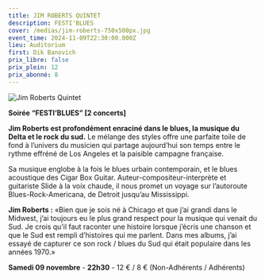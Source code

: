 ```yaml
---
title: JIM ROBERTS QUINTET
description: FESTI'BLUES
cover: /medias/jim-roberts-750x500px.jpg
event_time: 2024-11-09T22:30:00.000Z
lieu: Auditorium
first: Dik Banovich
prix_libre: false
prix_plein: 12
prix_abonné: 8
---
```

![Jim Roberts Quintet](/medias/jim-roberts-750x500px.jpg "FESTI'BLUES")

**Soirée “FESTI’BLUES” \[2 concerts]**

**Jim Roberts est profondément enraciné dans le blues, la musique du Delta et le rock du sud.** Le mélange des styles offre une parfaite toile de fond à l’univers du musicien qui partage aujourd’hui son temps entre le rythme effréné de Los Angeles et la paisible campagne française.

Sa musique englobe à la fois le blues urbain contemporain, et le blues acoustique des Cigar Box Guitar. Auteur-compositeur-interprète et guitariste Slide à la voix chaude, il nous promet un voyage sur l’autoroute Blues-Rock-Americana, de Detroit jusqu’au Mississippi.

**Jim Roberts :** «Bien que je sois né à Chicago et que j’ai grandi dans le Midwest, j’ai toujours eu le plus grand respect pour la musique qui venait du Sud. Je crois qu’il faut raconter une histoire lorsque j’écris une chanson et que le Sud est rempli d’histoires qui me parlent. Dans mes albums, j’ai essayé de capturer ce son rock / blues du Sud qui était populaire dans les années 1970.»

**Samedi 09 novembre** - **22h30** - 12 € / 8 € (Non-Adhérents / Adhérents)